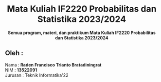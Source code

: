 <div align="center">
<h1>Mata Kuliah IF2220 Probabilitas dan Statistika 2023/2024</h1>
<b>Semua program, materi, dan praktikum Mata Kuliah IF2220 Probabilitas dan Statistika 2023/2024</b>
<br>

</div>


## Oleh : 
Nama : **Raden Francisco Trianto Bratadiningrat**  
NIM : **13522091**   
Jurusan : Teknik Informatika'22  

